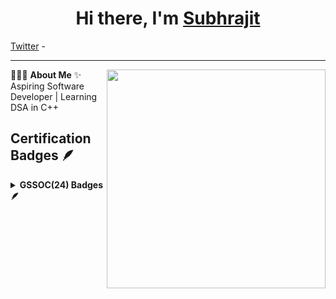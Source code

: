 <h1 align="center"> Hi there, I'm <a href="https://www.linkedin.com/in/subhrajitpal1/">Subhrajit</a> </h1>

<!--- Adding Header Elements -->
<p align="center">
  
  <a href="https://x.com/subhrajit_67">Twitter</a> -


</p>

-----------------------------------------------------------
👨🏻‍💻 **About Me**<img src="https://raw.githubusercontent.com/sanjay-kv/sanjay-kv/main/Assets/illustration.png" min-width="300px" max-width="300px" width="350px" align="right"> 
✨ Aspiring Software Developer | Learning DSA in C++ <br>





## Certification Badges 🪶
<details>	
 <summary><b>GSSOC(24) Badges 🪶</b></summary><br>
<div style='display:flex; align-items:center; gap: 10px;' align='center'><a href="https://gssoc.girlscript.tech/leaderboard">
<img src="https://raw.githubusercontent.com/GSSoC24/Postman-Challenge/main/docs/assets/Postman%20White.png" width="100px" height="100px" />


</div>
</details>


